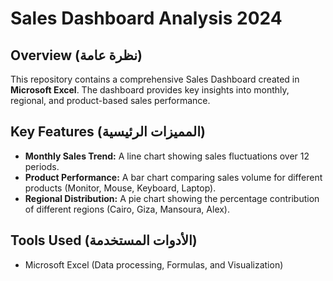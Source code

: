 # Sales Dashboard Analysis 2024

## Overview (نظرة عامة)
This repository contains a comprehensive Sales Dashboard created in **Microsoft Excel**. The dashboard provides key insights into monthly, regional, and product-based sales performance.

## Key Features (المميزات الرئيسية)
* **Monthly Sales Trend:** A line chart showing sales fluctuations over 12 periods.
* **Product Performance:** A bar chart comparing sales volume for different products (Monitor, Mouse, Keyboard, Laptop).
* **Regional Distribution:** A pie chart showing the percentage contribution of different regions (Cairo, Giza, Mansoura, Alex).

## Tools Used (الأدوات المستخدمة)
* Microsoft Excel (Data processing, Formulas, and Visualization)
